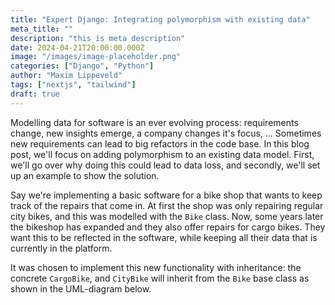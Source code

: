 ```yaml
---
title: "Expert Django: Integrating polymorphism with existing data"
meta_title: ""
description: "this is meta description"
date: 2024-04-21T20:00:00.000Z
image: "/images/image-placeholder.png"
categories: ["Django", "Python"]
author: "Maxim Lippeveld"
tags: ["nextjs", "tailwind"]
draft: true
---
```


Modelling data for software is an ever evolving process: requirements change, new insights emerge, a
company changes it's focus, ... Sometimes new requirements can lead to big refactors in the code
base. In this blog post, we'll focus on adding polymorphism to an existing data model. First, we'll
go over why doing this could lead to data loss, and secondly, we'll set up an example to show the
solution.

Say we're implementing a basic software for a bike shop that wants to keep track of the repairs that
come in. At first the shop was only repairing regular city bikes, and this was modelled with the
`Bike` class. Now, some years later the bikeshop has expanded and they also offer repairs for cargo
bikes. They want this to be reflected in the software, while keeping all their data that is
currently in the platform.

It was chosen to implement this new functionality with inheritance: the concrete `CargoBike`, and
`CityBike` will inherit from the `Bike` base class as shown in the UML-diagram below. 




